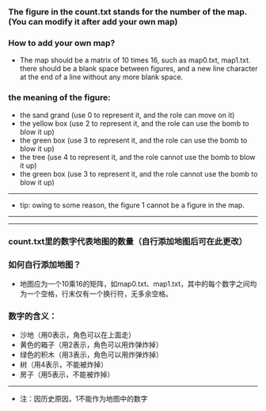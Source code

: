 ### The figure in the count.txt stands for the number of the map.(You can modify it after add your own map) 
### How to add your own map?
* The map should be a matrix of 10 times 16, such as map0.txt, map1.txt. there should be a blank space between figures, and a new line character at the end of a line without any more blank space.
### the meaning of the figure:
* the sand grand (use 0 to represent it, and the role can move on it)
* the yellow box (use 2 to represent it, and the role can use the bomb to blow it up)
* the green box (use 3 to represent it, and the role can use the bomb to blow it up)
* the tree (use 4 to represent it, and the role cannot use the bomb to blow it up)
* the green box (use 3 to represent it, and the role cannot use the bomb to blow it up)
_ _ _
* tip: owing to some reason, the figure 1 cannot be a figure in the map.

* * *
* * *

### count.txt里的数字代表地图的数量（自行添加地图后可在此更改）
### 如何自行添加地图？
* 地图应为一个10乘16的矩阵，如map0.txt、map1.txt，其中的每个数字之间均为一个空格，行末仅有一个换行符，无多余空格。
### 数字的含义：
* 沙地（用0表示，角色可以在上面走）
* 黄色的箱子（用2表示，角色可以用炸弹炸掉）
* 绿色的积木（用3表示，角色可以用炸弹炸掉）
* 树（用4表示，不能被炸掉）
* 房子（用5表示，不能被炸掉）
* * *
* 注：因历史原因，1不能作为地图中的数字
